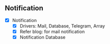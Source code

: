 ## Notification

- [x] Notification
	- [x] Drivers: Mail, Database, Telegram, Array
	- [x] Refer blog: for mail notification
	- [x] Notification Database